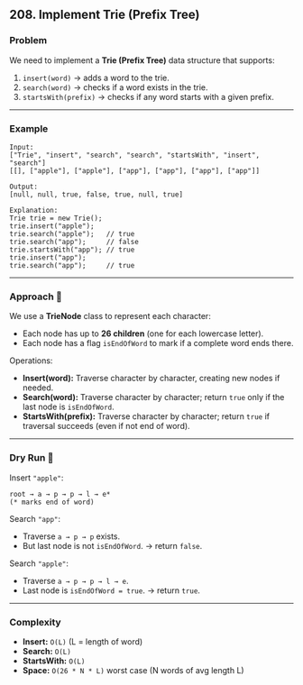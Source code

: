 ## 208. Implement Trie (Prefix Tree)

### Problem

We need to implement a **Trie (Prefix Tree)** data structure that supports:

1. `insert(word)` → adds a word to the trie.
2. `search(word)` → checks if a word exists in the trie.
3. `startsWith(prefix)` → checks if any word starts with a given prefix.

---

### Example

```
Input:
["Trie", "insert", "search", "search", "startsWith", "insert", "search"]
[[], ["apple"], ["apple"], ["app"], ["app"], ["app"], ["app"]]

Output:
[null, null, true, false, true, null, true]

Explanation:
Trie trie = new Trie();
trie.insert("apple");
trie.search("apple");   // true
trie.search("app");     // false
trie.startsWith("app"); // true
trie.insert("app");
trie.search("app");     // true
```

---

### Approach 🚀

We use a **TrieNode** class to represent each character:

- Each node has up to **26 children** (one for each lowercase letter).
- Each node has a flag `isEndOfWord` to mark if a complete word ends there.

Operations:

- **Insert(word):** Traverse character by character, creating new nodes if needed.
- **Search(word):** Traverse character by character; return `true` only if the last node is `isEndOfWord`.
- **StartsWith(prefix):** Traverse character by character; return `true` if traversal succeeds (even if not end of word).

---

### Dry Run 📝

Insert `"apple"`:

```
root → a → p → p → l → e*
(* marks end of word)
```

Search `"app"`:

- Traverse `a → p → p` exists.
- But last node is not `isEndOfWord`. → return `false`.

Search `"apple"`:

- Traverse `a → p → p → l → e`.
- Last node is `isEndOfWord = true`. → return `true`.

---

### Complexity

- **Insert:** `O(L)` (L = length of word)
- **Search:** `O(L)`
- **StartsWith:** `O(L)`
- **Space:** `O(26 * N * L)` worst case (N words of avg length L)
